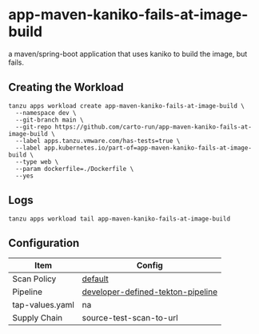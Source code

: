 # app-maven-kaniko-fails-at-image-build

a maven/spring-boot application that uses kaniko to build the image, but fails.

## Creating the Workload

```
tanzu apps workload create app-maven-kaniko-fails-at-image-build \
  --namespace dev \
  --git-branch main \
  --git-repo https://github.com/carto-run/app-maven-kaniko-fails-at-image-build \
  --label apps.tanzu.vmware.com/has-tests=true \
  --label app.kubernetes.io/part-of=app-maven-kaniko-fails-at-image-build \
  --type web \
  --param dockerfile=./Dockerfile \
  --yes
```

## Logs

```
tanzu apps workload tail app-maven-kaniko-fails-at-image-build
```

## Configuration

| Item            | Config                                                                                |
| --------------- | ------------------------------------------------------------------------------------- |
| Scan Policy     | [default](resources/scan-policy.yaml)                                                 |
| Pipeline        | [developer-defined-tekton-pipeline](resources/developer-defined-tekton-pipeline.yaml) |
| tap-values.yaml | na                                                                                    |
| Supply Chain    | source-test-scan-to-url                                                               |

